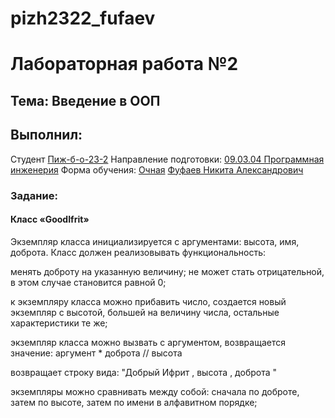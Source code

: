 # pizh2322_fufaev
<h1>Лабораторная работа №2</h1>
<h2>Тема: Введение в ООП</h2>
<h2>Выполнил:</h2>
Студент <u>Пиж-б-о-23-2</u>
Направление подготовки: <u>09.03.04 Программная инженерия</u>
Форма обучения: <u>Очная</u>  <u>Фуфаев Никита Александрович</u>
<h3>Задание:</h3>
<h4>Класс «GoodIfrit»</h4>
<p>Экземпляр класса инициализируется с аргументами: высота, имя, доброта. Класс должен
реализовывать функциональность:</p>
<p>менять доброту на указанную величину; не может стать отрицательной, в этом случае становится равной 0;</p>
<p>к экземпляру класса можно прибавить число, создается новый экземпляр с высотой, большей на величину числа, остальные характеристики те же;</p>
<p>экземпляр класса можно вызвать с аргументом, возвращается значение: аргумент * доброта // высота</p>
<p>возвращает строку вида: "Добрый Ифрит , высота , доброта "</p>
<p>экземпляры можно сравнивать между собой: сначала по доброте, затем по высоте, затем по имени в алфавитном порядке; </p>
